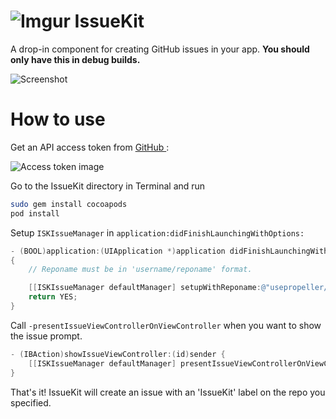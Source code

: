 # ![Imgur](http://i.imgur.com/jQteE5Ss.png) IssueKit
A drop-in component for creating GitHub issues in your app.
**You should only have this in debug builds.**

![Screenshot](http://i.imgur.com/OmeEU2dl.png?1)

# How to use

Get an API access token from [GitHub ](https://github.com/settings/applications):

![Access token image](http://i.imgur.com/cJqyqam.png)

Go to the IssueKit directory in Terminal and run

```bash
sudo gem install cocoapods
pod install
```

Setup `ISKIssueManager` in `application:didFinishLaunchingWithOptions:`

```Objective-C
- (BOOL)application:(UIApplication *)application didFinishLaunchingWithOptions:(NSDictionary *)launchOptions
{
    // Reponame must be in 'username/reponame' format.

    [[ISKIssueManager defaultManager] setupWithReponame:@"usepropeller/IssueKit" andAccessToken:@"access token"];
    return YES;
}
```

Call `-presentIssueViewControllerOnViewController` when you want to show the issue prompt.

```Objective-C
- (IBAction)showIssueViewController:(id)sender {
    [[ISKIssueManager defaultManager] presentIssueViewControllerOnViewController:self];
}
```

That's it! IssueKit will create an issue with an 'IssueKit' label on the repo you specified.